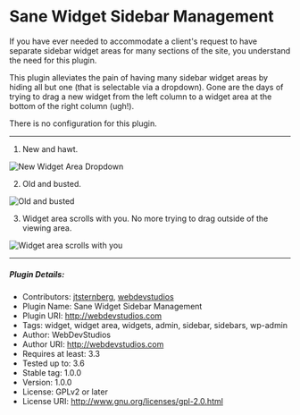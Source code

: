 Sane Widget Sidebar Management
==============================

If you have ever needed to accommodate a client's request to have separate sidebar widget areas for many sections of the site, you understand the need for this plugin.

This plugin alleviates the pain of having many sidebar widget areas by hiding all but one (that is selectable via a dropdown). Gone are the days of trying to drag a new widget from the left column to a widget area at the bottom of the right column (ugh!).

There is no configuration for this plugin.

------------------------------------

1. New and hawt.

![New Widget Area Dropdown](https://raw.github.com/WebDevStudios/Sane-Widget-Sidebar-Management/master/screenshot-1.jpg)

2. Old and busted.

![Old and busted](https://raw.github.com/WebDevStudios/Sane-Widget-Sidebar-Management/master/screenshot-2.jpg)

3. Widget area scrolls with you. No more trying to drag outside of the viewing area.

![Widget area scrolls with you](https://raw.github.com/WebDevStudios/Sane-Widget-Sidebar-Management/master/screenshot-3.jpg)

------------------------------------

##### Plugin Details:
* Contributors: [jtsternberg](http://profiles.wordpress.org/jtsternberg/), [webdevstudios](http://profiles.wordpress.org/webdevstudios/)
* Plugin Name: Sane Widget Sidebar Management
* Plugin URI: http://webdevstudios.com
* Tags: widget, widget area, widgets, admin, sidebar, sidebars, wp-admin
* Author: WebDevStudios
* Author URI: http://webdevstudios.com
* Requires at least: 3.3
* Tested up to: 3.6
* Stable tag: 1.0.0
* Version: 1.0.0
* License: GPLv2 or later
* License URI: http://www.gnu.org/licenses/gpl-2.0.html
